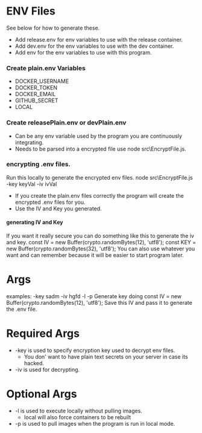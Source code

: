 # ENV Files
See below for how to generate these.
- Add release.env for env variables to use with the release container.
- Add dev.env for the env variables to use with the dev container.
- Add env for the env variables to use with this program.

### Create plain.env Variables
- DOCKER_USERNAME
- DOCKER_TOKEN
- DOCKER_EMAIL
- GITHUB_SECRET
- LOCAL

### Create releasePlain.env or devPlain.env
- Can be any env variable used by the program you are continuously integrating.
- Needs to be parsed into a encrypted file use node src\EncryptFile.js.

### encrypting .env files.
Run this locally to generate the encrypted env files.
node src\EncryptFile.js -key keyVal -iv ivVal
- If you create the plain.env files correctly the program will create the encrypted .env files for you.
- Use the IV and Key you generated.

#### generating IV and Key
If you want it really secure you can do something like this to generate the iv and key.
const IV = new Buffer(crypto.randomBytes(12), 'utf8');
const KEY = new Buffer(crypto.randomBytes(32), 'utf8');
You can also use whatever you want and can remember because it will be easier to start program later.

# Args
examples: -key sadm -iv hgfd -l -p
Generate key doing const IV = new Buffer(crypto.randomBytes(12), 'utf8');
Save this IV and pass it to generate the .env file.

# Required Args
- -key is used to specify encryption key used to decrypt env files.
  - You don' want to have plain text secrets on your server in case its hacked.
- -iv is used for decrypting.

# Optional Args
- -l is used to execute locally without pulling images.
  - local will also force containers to be rebuilt
- -p is used to pull images when the program is run in local mode.